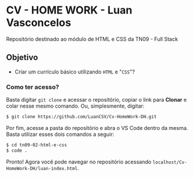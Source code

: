 # CV - HOME WORK - Luan Vasconcelos

Repositório destinado ao módulo de HTML e CSS da TN09 - Full Stack

## Objetivo

* Criar um currículo básico utilizando `HTML` e "`CSS`"?

### Como ter acesso?

Basta digitar `git clone` e acessar o repositório, copiar o link para **Clonar** e colar nesse mesmo comando. Ou, simplesmente, digitar:

``` sh
$ git clone https://github.com/LuanCSV/Cv-HomeWork-DH.git
```

Por fim, acesse a pasta do repositório e abra o VS Code dentro da mesma. Basta utilizar esses dois comandos a seguir:

```sh
$ cd tn09-02-html-e-css
$ code .
```
Pronto! Agora você pode navegar no repositório acessando `localhost/Cv-HomeWork-DH/luan-index.html`.
